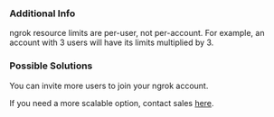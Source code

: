### Additional Info

ngrok resource limits are per-user, not per-account. For example, an account with 3 users will have its limits multiplied by 3.

### Possible Solutions

You can invite more users to join your ngrok account.

If you need a more scalable option, contact sales [here](/enterprise/contact).
